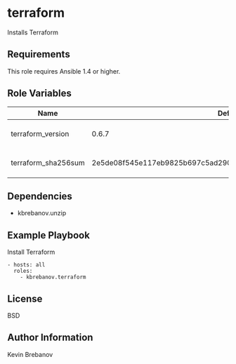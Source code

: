 terraform
=========

Installs Terraform

Requirements
------------

This role requires Ansible 1.4 or higher.

Role Variables
--------------

| Name                | Default                                                          | Description                     |
|---------------------|------------------------------------------------------------------|---------------------------------|
| terraform_version   | 0.6.7                                                            | Version of Terraform to install |
| terraform_sha256sum | 2e5de08f545e117eb9825b697c5ad290ee3fdcaae7d6de4b0e99830e58b38b2e | SHA 256 checksum of package     |

Dependencies
------------

- kbrebanov.unzip

Example Playbook
----------------

Install Terraform
```
- hosts: all
  roles:
    - kbrebanov.terraform
```

License
-------

BSD

Author Information
------------------

Kevin Brebanov
